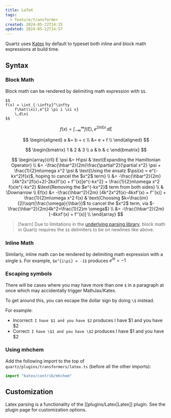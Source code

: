 ```yaml
---
title: LaTeX
tags:
  - feature/transformer
created: 2024-05-22T14:15
updated: 2024-05-22T14:57
---
```


Quartz uses [Katex](https://katex.org/) by default to typeset both inline and block math expressions at build time.

## Syntax

### Block Math

Block math can be rendered by delimiting math expression with `$$`.

```
$$
f(x) = \int_{-\infty}^\infty
    f\hat(\xi),e^{2 \pi i \xi x}
    \,d\xi
$$
```

$$
f(x) = \int_{-\infty}^\infty
    f\hat(\xi),e^{2 \pi i \xi x}
    \,d\xi
$$

$$
\begin{aligned}
a &= b + c \\ &= e + f \\
\end{aligned}
$$

$$
\begin{bmatrix}
1 & 2 & 3 \\
a & b & c
\end{bmatrix}
$$

$$
\begin{array}{rll}
E \psi &= H\psi & \text{Expanding the Hamiltonian Operator} \\
&= -\frac{\hbar^2}{2m}\frac{\partial^2}{\partial x^2} \psi + \frac{1}{2}m\omega x^2 \psi & \text{Using the ansatz $\psi(x) = e^{-kx^2}f(x)$, hoping to cancel the $x^2$ term} \\
&= -\frac{\hbar^2}{2m} [4k^2x^2f(x)+2(-2kx)f'(x) + f''(x)]e^{-kx^2} + \frac{1}{2}m\omega x^2 f(x)e^{-kx^2} &\text{Removing the $e^{-kx^2}$ term from both sides} \\
& \Downarrow \\
Ef(x) &= -\frac{\hbar^2}{2m} [4k^2x^2f(x)-4kxf'(x) + f''(x)] + \frac{1}{2}m\omega x^2 f(x) & \text{Choosing $k=\frac{im}{2}\sqrt{\frac{\omega}{\hbar}}$ to cancel the $x^2$ term, via $-\frac{\hbar^2}{2m}4k^2=\frac{1}{2}m \omega$} \\
&= -\frac{\hbar^2}{2m} [-4kxf'(x) + f''(x)] \\
\end{array}
$$

> [!warn]
> Due to limitations in the [underlying parsing library](https://github.com/remarkjs/remark-math), block math in Quartz requires the `$$` delimiters to be on newlines like above.

### Inline Math

Similarly, inline math can be rendered by delimiting math expression with a single `$`. For example, `$e^{i\pi} = -1$` produces $e^{i\pi} = -1$

### Escaping symbols

There will be cases where you may have more than one `$` in a paragraph at once which may accidentally trigger MathJax/Katex.

To get around this, you can escape the dollar sign by doing `\$` instead.

For example:

- Incorrect: `I have $1 and you have $2` produces I have $1 and you have $2
- Correct: `I have \$1 and you have \$2` produces I have \$1 and you have \$2

### Using mhchem

Add the following import to the top of `quartz/plugins/transformers/latex.ts` (before all the other
imports):

```ts title="quartz/plugins/transformers/latex.ts"
import "katex/contrib/mhchem"
```

## Customization

Latex parsing is a functionality of the [[plugins/Latex|Latex]] plugin. See the plugin page for customization options.
